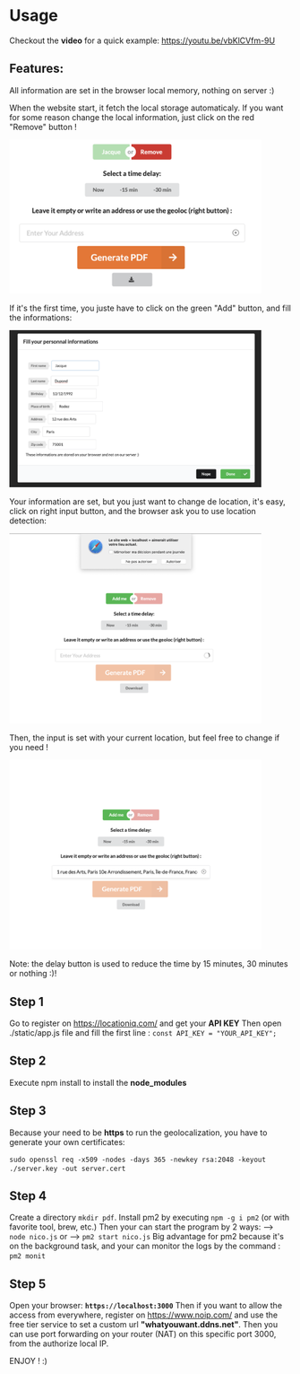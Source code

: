 
# Usage

Checkout the **video** for a quick example:
https://youtu.be/vbKlCVfm-9U

## Features:
All information are set in the browser local memory, nothing on server :)

When the website start, it fetch the local storage automaticaly.
If you want for some reason change the local information, just click on the red "Remove" button !

<img src="/Example%201.png" width="450">

If it's the first time, you juste have to click on the green "Add" button, and fill the informations:

<img src="/Example%202.png" width="450">

Your information are set, but you just want to change de location, it's easy, click on right input button, and the browser ask you to use location detection:

<img src="/Example%203.png" width="450">

Then, the input is set with your current location, but feel free to change if you need !

<img src="/Example%204.png" width="450">

Note: the delay button is used to reduce the time by 15 minutes, 30 minutes or nothing :)!

## Step 1
Go to register on https://locationiq.com/ and get your **API KEY**
Then open ./static/app.js file and fill the first line : `const API_KEY = "YOUR_API_KEY";`
## Step 2
Execute npm install to install the **node_modules**
## Step 3
Because your need to be **https** to run the geolocalization, you have to generate your own certificates:

    sudo openssl req -x509 -nodes -days 365 -newkey rsa:2048 -keyout ./server.key -out server.cert

## Step 4
Create a directory `mkdir pdf`.
Install pm2 by executing `npm -g i pm2` (or with favorite tool, brew, etc.)
Then your can start the program by 2 ways:
--> `node nico.js`
or
--> `pm2 start nico.js`
Big advantage for pm2 because it's on the background task, and your can monitor the logs by the command : `pm2 monit`
## Step 5
Open your browser: **`https://localhost:3000`**
Then if you want to allow the access from everywhere, register on https://www.noip.com/ and use the free tier service to set a custom url **"whatyouwant.ddns.net"**.
Then you can use port forwarding on your router (NAT) on this specific port 3000, from the authorize local IP.

ENJOY ! :)


